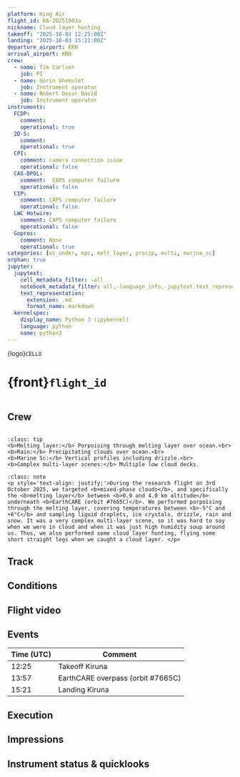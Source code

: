 ```yaml
---
platform: King Air
flight_id: KA-20251003a
nickname: Cloud layer hunting
takeoff: "2025-10-03 12:25:00Z"
landing: "2025-10-03 15:21:00Z"
departure_airport: KRN
arrival_airport: KRN
crew:
  - name: Tim Carlsen
    job: PI
  - name: Sorin Ghemulet
    job: Instrument operator
  - name: Robert Oscar David
    job: Instrument operator
instruments:
  FCDP:
    comment:
    operational: true
  2D-S:
    comment:
    operational: true
  CPI:
    comment: camera connection issue
    operational: false
  CAS-DPOL:
    comment:  CAPS computer failure
    operational: false
  CIP:
    comment: CAPS computer failure
    operational: false
  LWC Hotwire:
    comment: CAPS computer failure
    operational: false
  Gopros:
    comment: None
    operational: true
categories: [ec_under, mpc, melt_layer, precip, multi, marine_sc]
orphan: true
jupyter:
  jupytext:
    cell_metadata_filter: -all
    notebook_metadata_filter: all,-language_info,-jupytext.text_representation.format_version,-jupytext.text_representation.jupytext_version
    text_representation:
      extension: .md
      format_name: markdown
  kernelspec:
    display_name: Python 3 (ipykernel)
    language: python
    name: python3
---
```


{logo}`CELLO`

# {front}`flight_id`

```{badges}
```

## Crew

```{crew-list}
```

```{admonition} EarthCARE target scenarios
:class: tip
<b>Melting layer:</b> Porpoising through melting layer over ocean.<br>
<b>Rain:</b> Precipitating clouds over ocean.<br>
<b>Marine Sc:</b> Vertical profiles including drizzle.<br>
<b>Complex multi-layer scenes:</b> Multiple low cloud decks.
```


```{admonition} Flight summary
:class: note
<p style='text-align: justify;'>During the research flight on 3rd October 2025, we targeted <b>mixed-phase clouds</b>, and specifically the <b>melting layer</b> between <b>0.9 and 4.0 km altitude</b> underneath <b>EarthCARE (orbit #7665C)</b>. We performed porpoising through the melting layer, covering temperatures between <b>-5°C and +6°C</b> and sampling liquid droplets, ice crystals, drizzle, rain and snow. It was a very complex multi-layer scene, so it was hard to say when we were in cloud and when it was just high humidity soup around us. Thus, we also performed some cloud layer hunting, flying some short straight legs when we caught a cloud layer. </p>
```


## Track



## Conditions

## Flight video

## Events

Time (UTC) | Comment
-------------| -----
12:25 | Takeoff Kiruna
13:57 | EarthCARE overpass (orbit #7665C)
15:21 | Landing Kiruna


## Execution




## Impressions




## Instrument status & quicklooks
```{instrument-table}
```

